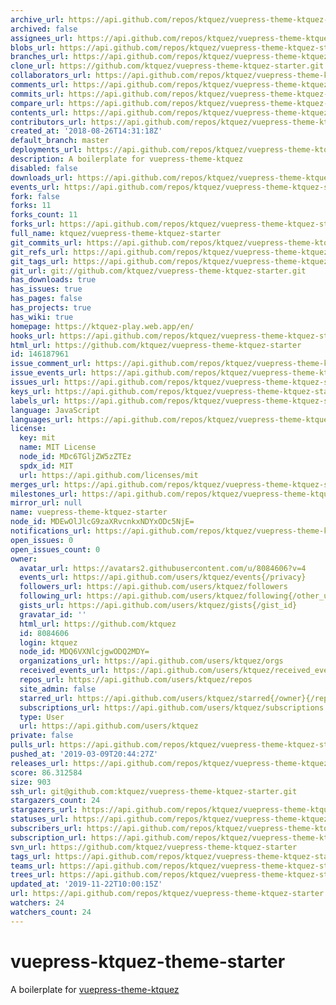 ```yaml
---
archive_url: https://api.github.com/repos/ktquez/vuepress-theme-ktquez-starter/{archive_format}{/ref}
archived: false
assignees_url: https://api.github.com/repos/ktquez/vuepress-theme-ktquez-starter/assignees{/user}
blobs_url: https://api.github.com/repos/ktquez/vuepress-theme-ktquez-starter/git/blobs{/sha}
branches_url: https://api.github.com/repos/ktquez/vuepress-theme-ktquez-starter/branches{/branch}
clone_url: https://github.com/ktquez/vuepress-theme-ktquez-starter.git
collaborators_url: https://api.github.com/repos/ktquez/vuepress-theme-ktquez-starter/collaborators{/collaborator}
comments_url: https://api.github.com/repos/ktquez/vuepress-theme-ktquez-starter/comments{/number}
commits_url: https://api.github.com/repos/ktquez/vuepress-theme-ktquez-starter/commits{/sha}
compare_url: https://api.github.com/repos/ktquez/vuepress-theme-ktquez-starter/compare/{base}...{head}
contents_url: https://api.github.com/repos/ktquez/vuepress-theme-ktquez-starter/contents/{+path}
contributors_url: https://api.github.com/repos/ktquez/vuepress-theme-ktquez-starter/contributors
created_at: '2018-08-26T14:31:18Z'
default_branch: master
deployments_url: https://api.github.com/repos/ktquez/vuepress-theme-ktquez-starter/deployments
description: A boilerplate for vuepress-theme-ktquez
disabled: false
downloads_url: https://api.github.com/repos/ktquez/vuepress-theme-ktquez-starter/downloads
events_url: https://api.github.com/repos/ktquez/vuepress-theme-ktquez-starter/events
fork: false
forks: 11
forks_count: 11
forks_url: https://api.github.com/repos/ktquez/vuepress-theme-ktquez-starter/forks
full_name: ktquez/vuepress-theme-ktquez-starter
git_commits_url: https://api.github.com/repos/ktquez/vuepress-theme-ktquez-starter/git/commits{/sha}
git_refs_url: https://api.github.com/repos/ktquez/vuepress-theme-ktquez-starter/git/refs{/sha}
git_tags_url: https://api.github.com/repos/ktquez/vuepress-theme-ktquez-starter/git/tags{/sha}
git_url: git://github.com/ktquez/vuepress-theme-ktquez-starter.git
has_downloads: true
has_issues: true
has_pages: false
has_projects: true
has_wiki: true
homepage: https://ktquez-play.web.app/en/
hooks_url: https://api.github.com/repos/ktquez/vuepress-theme-ktquez-starter/hooks
html_url: https://github.com/ktquez/vuepress-theme-ktquez-starter
id: 146187961
issue_comment_url: https://api.github.com/repos/ktquez/vuepress-theme-ktquez-starter/issues/comments{/number}
issue_events_url: https://api.github.com/repos/ktquez/vuepress-theme-ktquez-starter/issues/events{/number}
issues_url: https://api.github.com/repos/ktquez/vuepress-theme-ktquez-starter/issues{/number}
keys_url: https://api.github.com/repos/ktquez/vuepress-theme-ktquez-starter/keys{/key_id}
labels_url: https://api.github.com/repos/ktquez/vuepress-theme-ktquez-starter/labels{/name}
language: JavaScript
languages_url: https://api.github.com/repos/ktquez/vuepress-theme-ktquez-starter/languages
license:
  key: mit
  name: MIT License
  node_id: MDc6TGljZW5zZTEz
  spdx_id: MIT
  url: https://api.github.com/licenses/mit
merges_url: https://api.github.com/repos/ktquez/vuepress-theme-ktquez-starter/merges
milestones_url: https://api.github.com/repos/ktquez/vuepress-theme-ktquez-starter/milestones{/number}
mirror_url: null
name: vuepress-theme-ktquez-starter
node_id: MDEwOlJlcG9zaXRvcnkxNDYxODc5NjE=
notifications_url: https://api.github.com/repos/ktquez/vuepress-theme-ktquez-starter/notifications{?since,all,participating}
open_issues: 0
open_issues_count: 0
owner:
  avatar_url: https://avatars2.githubusercontent.com/u/8084606?v=4
  events_url: https://api.github.com/users/ktquez/events{/privacy}
  followers_url: https://api.github.com/users/ktquez/followers
  following_url: https://api.github.com/users/ktquez/following{/other_user}
  gists_url: https://api.github.com/users/ktquez/gists{/gist_id}
  gravatar_id: ''
  html_url: https://github.com/ktquez
  id: 8084606
  login: ktquez
  node_id: MDQ6VXNlcjgwODQ2MDY=
  organizations_url: https://api.github.com/users/ktquez/orgs
  received_events_url: https://api.github.com/users/ktquez/received_events
  repos_url: https://api.github.com/users/ktquez/repos
  site_admin: false
  starred_url: https://api.github.com/users/ktquez/starred{/owner}{/repo}
  subscriptions_url: https://api.github.com/users/ktquez/subscriptions
  type: User
  url: https://api.github.com/users/ktquez
private: false
pulls_url: https://api.github.com/repos/ktquez/vuepress-theme-ktquez-starter/pulls{/number}
pushed_at: '2019-03-09T20:44:27Z'
releases_url: https://api.github.com/repos/ktquez/vuepress-theme-ktquez-starter/releases{/id}
score: 86.312584
size: 903
ssh_url: git@github.com:ktquez/vuepress-theme-ktquez-starter.git
stargazers_count: 24
stargazers_url: https://api.github.com/repos/ktquez/vuepress-theme-ktquez-starter/stargazers
statuses_url: https://api.github.com/repos/ktquez/vuepress-theme-ktquez-starter/statuses/{sha}
subscribers_url: https://api.github.com/repos/ktquez/vuepress-theme-ktquez-starter/subscribers
subscription_url: https://api.github.com/repos/ktquez/vuepress-theme-ktquez-starter/subscription
svn_url: https://github.com/ktquez/vuepress-theme-ktquez-starter
tags_url: https://api.github.com/repos/ktquez/vuepress-theme-ktquez-starter/tags
teams_url: https://api.github.com/repos/ktquez/vuepress-theme-ktquez-starter/teams
trees_url: https://api.github.com/repos/ktquez/vuepress-theme-ktquez-starter/git/trees{/sha}
updated_at: '2019-11-22T10:00:15Z'
url: https://api.github.com/repos/ktquez/vuepress-theme-ktquez-starter
watchers: 24
watchers_count: 24
---
```


# vuepress-ktquez-theme-starter
A boilerplate for [vuepress-theme-ktquez](https://github.com/ktquez/vuepress-theme-ktquez)

